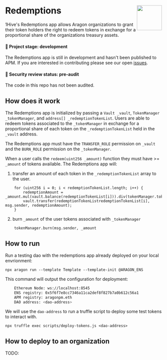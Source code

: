 # Redemptions <img align="right" src="https://github.com/1Hive/website/blob/master/website/static/img/bee.png" height="80px" />

1Hive's Redemptions app allows Aragon organizations to grant their token holders the right to redeem tokens in exchange for a proportional share of the organizations treasury assets.

#### 🐲 Project stage: development

The Redemptions app is still in development and hasn't been published to APM. If you are interested in contributing please see our open [issues](https://github.com/1hive/redemptions/issues).

#### 🚨 Security review status: pre-audit

The code in this repo has not been audited.

## How does it work

The Redemptions app is initialized by passing a `Vault _vault`, `TokenManager _tokenManager`, and `address[] _redemptionTokenList`. Users are able to redeem tokens associated to the `_tokenManager` in exchange for a proportional share of each token on the `_redemptionTokenList` held in the `_vault` address.

The Redemptions app must have the `TRANSFER_ROLE` permission on `_vault` and the `BURN_ROLE` permission on the `_tokenManager`.

When a user calls the `redeem(uint256 _amount)` function they must have >= `_amount` of tokens available. The Redemptions app will:

1. transfer an amount of each token in the `_redemptionTokenList` array to the user.

```
    for (uint256 i = 0; i < redemptionTokenList.length; i++) {
        redemptionAmount = _amount.mul(vault.balance(redemptionTokenList[i])).div(tokenManager.token().totalSupply());
        vault.transfer(redemptionTokenListredemptionTokenList[i], msg.sender, redemptionAmount);
    }
```

2. burn `_amount` of the user tokens associated with `_tokenManager`

```
    tokenManager.burn(msg.sender, _amount
```

## How to run

Run a testing dao with the redemptions app already deployed on your local envrionment:

`npx aragon run --template Template --template-init @ARAGON_ENS`

This command will output the configuration for deployment:

```sh
    Ethereum Node: ws://localhost:8545
    ENS registry: 0x5f6f7e8cc7346a11ca2def8f827b7a0b612c56a1
    APM registry: aragonpm.eth
    DAO address: <dao-address>
```

We will use the `dao-address` to run a truffle script to deploy some test tokens to interact with.

`npx truffle exec scripts/deploy-tokens.js <dao-address>`

## How to deploy to an organization

TODO:
